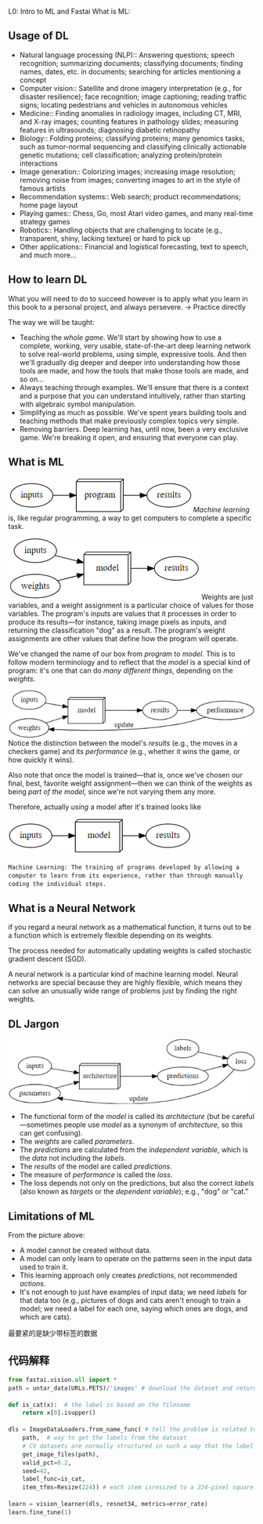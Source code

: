 L0: Intro to ML and Fastai
What is ML:
## Usage of DL

- Natural language processing (NLP):: Answering questions; speech recognition; summarizing documents; classifying documents; finding names, dates, etc. in documents; searching for articles mentioning a concept
- Computer vision:: Satellite and drone imagery interpretation (e.g., for disaster resilience); face recognition; image captioning; reading traffic signs; locating pedestrians and vehicles in autonomous vehicles
- Medicine:: Finding anomalies in radiology images, including CT, MRI, and X-ray images; counting features in pathology slides; measuring features in ultrasounds; diagnosing diabetic retinopathy
- Biology:: Folding proteins; classifying proteins; many genomics tasks, such as tumor-normal sequencing and classifying clinically actionable genetic mutations; cell classification; analyzing protein/protein interactions
- Image generation:: Colorizing images; increasing image resolution; removing noise from images; converting images to art in the style of famous artists
- Recommendation systems:: Web search; product recommendations; home page layout
- Playing games:: Chess, Go, most Atari video games, and many real-time strategy games
- Robotics:: Handling objects that are challenging to locate (e.g., transparent, shiny, lacking texture) or hard to pick up
- Other applications:: Financial and logistical forecasting, text to speech, and much more...

## How to learn DL

What you will need to do to succeed however is to apply what you learn in this book to a personal project, and always persevere.
-> Practice directly

The way we will be taught:

- Teaching the *whole game*. We'll start by showing how to use a complete, working, very usable, state-of-the-art deep learning network to solve real-world problems, using simple, expressive tools. And then we'll gradually dig deeper and deeper into understanding how those tools are made, and how the tools that make those tools are made, and so on…
- Always teaching through examples. We'll ensure that there is a context and a purpose that you can understand intuitively, rather than starting with algebraic symbol manipulation.
- Simplifying as much as possible. We've spent years building tools and teaching methods that make previously complex topics very simple.
- Removing barriers. Deep learning has, until now, been a very exclusive game. We're breaking it open, and ensuring that everyone can play.

## What is ML



![ML1](/imgs/ML1.png)
*Machine learning* is, like regular programming, a way to get computers to complete a specific task.

![ML2](/imgs/ML2.png)
Weights are just variables, and a weight assignment is a particular choice of values for those variables. The program's inputs are values that it processes in order to produce its results—for instance, taking image pixels as inputs, and returning the classification "dog" as a result. The program's weight assignments are other values that define how the program will operate.

We've changed the name of our box from *program* to *model*. This is to follow modern terminology and to reflect that the *model* is a special kind of program: it's one that can do *many different things*, depending on the *weights*.


![ML3](/imgs/ML3.png)
Notice the distinction between the model's *results*  (e.g., the moves in a checkers game) and its *performance* (e.g., whether it wins the game, or how quickly it wins). 

Also note that once the model is trained—that is, once we've chosen our final, best, favorite weight assignment—then we can think of the weights as being *part of the model*, since we're not varying them any more.

Therefore, actually *using* a model after it's trained looks like 

![ML4](/imgs/ML4.png)

`Machine Learning: The training of programs developed by allowing a computer to learn from its experience, rather than through manually coding the individual steps.`

## What is a Neural Network

if you regard a neural network as a mathematical function, it turns out to be a function which is extremely flexible depending on its weights.

The process needed for automatically updating weights is called stochastic gradient descent (SGD).

A neural network is a particular kind of machine learning model. Neural networks are special because they are highly flexible, which means they can solve an unusually wide range of problems just by finding the right weights. 

## DL Jargon
![Training_Detail_Loop](/imgs/ML5.png)

- The functional form of the *model* is called its *architecture* (but be careful—sometimes people use *model* as a synonym of *architecture*, so this can get confusing).
- The *weights* are called *parameters*.
- The *predictions* are calculated from the *independent variable*, which is the *data* not including the *labels*.
- The *results* of the model are called *predictions*.
- The measure of *performance* is called the *loss*.
- The loss depends not only on the predictions, but also the correct *labels* (also known as *targets* or the *dependent variable*); e.g., "dog" or "cat."

## Limitations of ML
From the picture above:
- A model cannot be created without data.
- A model can only learn to operate on the patterns seen in the input data used to train it.
- This learning approach only creates *predictions*, not recommended *actions*.
- It's not enough to just have examples of input data; we need *labels* for that data too (e.g., pictures of dogs and cats aren't enough to train a model; we need a label for each one, saying which ones are dogs, and which are cats).

最要紧的是缺少带标签的数据

## 代码解释

```py
from fastai.vision.all import *
path = untar_data(URLs.PETS)/'images' # download the dataset and return a Path object

def is_cat(x):  # the label is based on the filename
    return x[0].isupper()

dls = ImageDataLoaders.from_name_func( # tell the problem is related to Image
    path,  # way to get the labels from the dataset
    # CV datasets are normally structured in such a way that the label for an image is part of the filename, or path-most commonly the parent folder name
    get_image_files(path), 
    valid_pct=0.2,
    seed=42,
    label_func=is_cat, 
    item_tfms=Resize(224)) # each item isresized to a 224-pixel square. if increased, can get a model with better result, but at the price of speed and memory consumption

learn = vision_learner(dls, resnet34, metrics=error_rate)
learn.fine_tune(1)

```